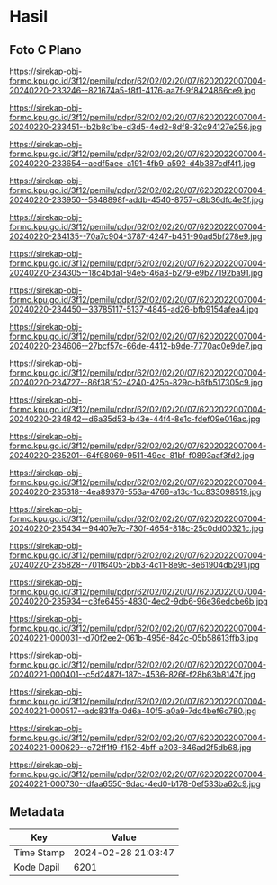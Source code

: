 # Hasil

## Foto C Plano

https://sirekap-obj-formc.kpu.go.id/3f12/pemilu/pdpr/62/02/02/20/07/6202022007004-20240220-233246--821674a5-f8f1-4176-aa7f-9f8424866ce9.jpg

https://sirekap-obj-formc.kpu.go.id/3f12/pemilu/pdpr/62/02/02/20/07/6202022007004-20240220-233451--b2b8c1be-d3d5-4ed2-8df8-32c94127e256.jpg

https://sirekap-obj-formc.kpu.go.id/3f12/pemilu/pdpr/62/02/02/20/07/6202022007004-20240220-233654--aedf5aee-a191-4fb9-a592-d4b387cdf4f1.jpg

https://sirekap-obj-formc.kpu.go.id/3f12/pemilu/pdpr/62/02/02/20/07/6202022007004-20240220-233950--5848898f-addb-4540-8757-c8b36dfc4e3f.jpg

https://sirekap-obj-formc.kpu.go.id/3f12/pemilu/pdpr/62/02/02/20/07/6202022007004-20240220-234135--70a7c904-3787-4247-b451-90ad5bf278e9.jpg

https://sirekap-obj-formc.kpu.go.id/3f12/pemilu/pdpr/62/02/02/20/07/6202022007004-20240220-234305--18c4bda1-94e5-46a3-b279-e9b27192ba91.jpg

https://sirekap-obj-formc.kpu.go.id/3f12/pemilu/pdpr/62/02/02/20/07/6202022007004-20240220-234450--33785117-5137-4845-ad26-bfb9154afea4.jpg

https://sirekap-obj-formc.kpu.go.id/3f12/pemilu/pdpr/62/02/02/20/07/6202022007004-20240220-234606--27bcf57c-66de-4412-b9de-7770ac0e9de7.jpg

https://sirekap-obj-formc.kpu.go.id/3f12/pemilu/pdpr/62/02/02/20/07/6202022007004-20240220-234727--86f38152-4240-425b-829c-b6fb517305c9.jpg

https://sirekap-obj-formc.kpu.go.id/3f12/pemilu/pdpr/62/02/02/20/07/6202022007004-20240220-234842--d6a35d53-b43e-44f4-8e1c-fdef09e016ac.jpg

https://sirekap-obj-formc.kpu.go.id/3f12/pemilu/pdpr/62/02/02/20/07/6202022007004-20240220-235201--64f98069-9511-49ec-81bf-f0893aaf3fd2.jpg

https://sirekap-obj-formc.kpu.go.id/3f12/pemilu/pdpr/62/02/02/20/07/6202022007004-20240220-235318--4ea89376-553a-4766-a13c-1cc833098519.jpg

https://sirekap-obj-formc.kpu.go.id/3f12/pemilu/pdpr/62/02/02/20/07/6202022007004-20240220-235434--94407e7c-730f-4654-818c-25c0dd00321c.jpg

https://sirekap-obj-formc.kpu.go.id/3f12/pemilu/pdpr/62/02/02/20/07/6202022007004-20240220-235828--701f6405-2bb3-4c11-8e9c-8e61904db291.jpg

https://sirekap-obj-formc.kpu.go.id/3f12/pemilu/pdpr/62/02/02/20/07/6202022007004-20240220-235934--c3fe6455-4830-4ec2-9db6-96e36edcbe6b.jpg

https://sirekap-obj-formc.kpu.go.id/3f12/pemilu/pdpr/62/02/02/20/07/6202022007004-20240221-000031--d70f2ee2-061b-4956-842c-05b58613ffb3.jpg

https://sirekap-obj-formc.kpu.go.id/3f12/pemilu/pdpr/62/02/02/20/07/6202022007004-20240221-000401--c5d2487f-187c-4536-826f-f28b63b8147f.jpg

https://sirekap-obj-formc.kpu.go.id/3f12/pemilu/pdpr/62/02/02/20/07/6202022007004-20240221-000517--adc831fa-0d6a-40f5-a0a9-7dc4bef6c780.jpg

https://sirekap-obj-formc.kpu.go.id/3f12/pemilu/pdpr/62/02/02/20/07/6202022007004-20240221-000629--e72ff1f9-f152-4bff-a203-846ad2f5db68.jpg

https://sirekap-obj-formc.kpu.go.id/3f12/pemilu/pdpr/62/02/02/20/07/6202022007004-20240221-000730--dfaa6550-9dac-4ed0-b178-0ef533ba62c9.jpg


## Metadata

| Key        | Value               |
| ---------- | ------------------- |
| Time Stamp | 2024-02-28 21:03:47 |
| Kode Dapil | 6201                |



